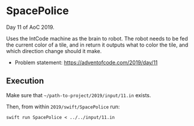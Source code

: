 # SpacePolice

Day 11 of AoC 2019.

Uses the IntCode machine as the brain to robot.
The robot needs to be fed the current color of a tile,
and in return it outputs what to color the tile, and 
which direction change should it make.

- Problem statement: https://adventofcode.com/2019/day/11

## Execution

Make sure that `~/path-to-project/2019/input/11.in` exists.

Then, from within `2019/swift/SpacePolice` run:

```
swift run SpacePolice < ../../input/11.in
```
